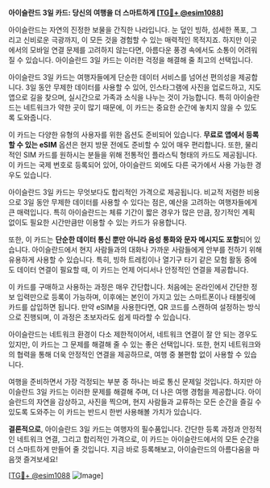 **아이슬란드 3일 카드: 당신의 여행을 더 스마트하게 [[TG💪+ @esim1088](https://t.me/s/esim1088)]**

아이슬란드는 자연의 진정한 보물을 간직한 나라입니다. 눈 덮인 빙하, 섬세한 폭포, 그리고 신비로운 극광까지, 이 모든 것을 경험할 수 있는 매력적인 목적지죠. 하지만 이곳에서의 모바일 연결 문제를 고려하지 않는다면, 아름다운 풍경 속에서도 소통이 어려워질 수 있습니다. 아이슬란드 3일 카드는 이러한 걱정을 해결해 줄 최고의 선택입니다.

아이슬란드 3일 카드는 여행자들에게 단순한 데이터 서비스를 넘어선 편의성을 제공합니다. 3일 동안 무제한 데이터를 사용할 수 있어, 인스타그램에 사진을 업로드하고, 지도 앱으로 길을 찾으며, 실시간으로 가족과 소식을 나누는 것이 가능합니다. 특히 아이슬란드는 네트워크가 약한 곳이 많기 때문에, 이 카드는 중요한 순간에 놓치지 않을 수 있도록 도와줍니다.

이 카드는 다양한 유형의 사용자를 위한 옵션도 준비되어 있습니다. **무료로 앱에서 등록할 수 있는 eSIM** 옵션은 현지 방문 전에도 준비할 수 있어 매우 편리합니다. 또한, 물리적인 SIM 카드를 원하시는 분들을 위해 전통적인 플라스틱 형태의 카드도 제공됩니다. 이 카드는 국제 번호로 등록되어 있어, 아이슬란드 외에도 다른 국가에서 사용 가능한 경우도 있습니다.

아이슬란드 3일 카드는 무엇보다도 합리적인 가격으로 제공됩니다. 비교적 저렴한 비용으로 3일 동안 무제한 데이터를 사용할 수 있다는 점은, 예산을 고려하는 여행자들에게 큰 매력입니다. 특히 아이슬란드는 체류 기간이 짧은 경우가 많은 만큼, 장기적인 계획 없이도 필요한 시간만큼만 이용할 수 있는 카드가 유용합니다.

또한, 이 카드는 **단순한 데이터 통신 뿐만 아니라 음성 통화와 문자 메시지도 포함**되어 있습니다. 아이슬란드에서 현지 사람들과의 대화나 가까운 사람들에게 안부를 전하기 위해 유용하게 사용할 수 있습니다. 특히, 빙하 트레킹이나 열기구 타기 같은 모험 활동 중에도 데이터 연결이 필요할 때, 이 카드는 언제 어디서나 안정적인 연결을 제공합니다.

이 카드를 구매하고 사용하는 과정은 매우 간단합니다. 처음에는 온라인에서 간단한 정보 입력만으로 등록이 가능하며, 이후에는 본인이 가지고 있는 스마트폰이나 태블릿에 카드를 삽입하면 됩니다. 만약 eSIM을 사용한다면, QR 코드를 스캔하여 설정하는 방식으로 진행되며, 이 과정은 초보자라도 쉽게 따라할 수 있습니다.

아이슬란드는 네트워크 환경이 다소 제한적이어서, 네트워크 연결이 잘 안 되는 경우도 있지만, 이 카드는 그 문제를 해결해 줄 수 있는 좋은 선택입니다. 또한, 현지 네트워크와의 협력을 통해 더욱 안정적인 연결을 제공하므로, 여행 중 불편함 없이 사용할 수 있습니다.

여행을 준비하면서 가장 걱정되는 부분 중 하나는 바로 통신 문제일 것입니다. 하지만 아이슬란드 3일 카드는 이러한 문제를 해결해 주며, 더 나은 여행 경험을 제공합니다. 아이슬란드의 자연을 감상하고, 사진을 찍으며, 현지 사람들과 교류하는 모든 순간을 즐길 수 있도록 도와주는 이 카드는 반드시 한번 사용해볼 가치가 있습니다.

**결론적으로**, 아이슬란드 3일 카드는 여행자의 필수품입니다. 간단한 등록 과정과 안정적인 네트워크 연결, 그리고 합리적인 가격으로, 이 카드는 아이슬란드에서의 모든 순간을 더 스마트하게 만들어 줄 것입니다. 지금 바로 등록해보고, 아이슬란드의 아름다움을 마음껏 즐겨보세요! 

[[TG💪+ @esim1088](https://t.me/s/esim1088) ![Image](https://i.postimg.cc/Y0z9fWf4/image.png)]